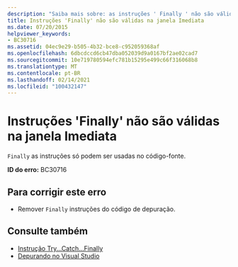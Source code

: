 ```yaml
---
description: "Saiba mais sobre: as instruções ' Finally ' não são válidas na janela Immediate"
title: Instruções 'Finally' não são válidas na janela Imediata
ms.date: 07/20/2015
helpviewer_keywords:
- BC30716
ms.assetid: 04ec9e29-b505-4b32-bce8-c952059368af
ms.openlocfilehash: 6dbcdccd6cb47dba052039d9a0167bf2ae02cad7
ms.sourcegitcommit: 10e719780594efc781b15295e499c66f316068b8
ms.translationtype: MT
ms.contentlocale: pt-BR
ms.lasthandoff: 02/14/2021
ms.locfileid: "100432147"
---
```

# <a name="finally-statements-are-not-valid-in-the-immediate-window"></a>Instruções 'Finally' não são válidas na janela Imediata

`Finally` as instruções só podem ser usadas no código-fonte.  
  
 **ID do erro:** BC30716  
  
## <a name="to-correct-this-error"></a>Para corrigir este erro  
  
- Remover `Finally` instruções do código de depuração.  
  
## <a name="see-also"></a>Consulte também

- [Instrução Try...Catch...Finally](../language-reference/statements/try-catch-finally-statement.md)
- [Depurando no Visual Studio](/visualstudio/debugger/debugger-feature-tour)
